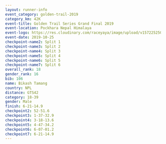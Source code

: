 ```yaml
---
layout: runner-info 
event_category: golden-trail-2019 
category_km: 42K 
event-title: Golden Trail Series Grand Final 2019 
event-location: Pockhara Nepal Himalaya 
event-logo: https://res.cloudinary.com/raceyaya/image/upload/v1572252502/logo/goldentrail-2019_k6n0ge.jpg 
event-date: 2019-10-25 
checkpoint-name2: Split 1 
checkpoint-name3: Split 2 
checkpoint-name4: Split 3 
checkpoint-name5: Split 4 
checkpoint-name6: Split 5 
checkpoint-name7: Split 6 
overall_rank: 18
gender_rank: 16
bib: 106
name: Bikash Tamang
country: NPL
distance: GTS42
category: 18-39
gender: Male
finish: 6-21-14.9
checkpoint2: 52-51.6
checkpoint3: 1-37-32.9
checkpoint4: 3-18-13.6
checkpoint5: 4-47-34.2
checkpoint6: 6-07-01.2
checkpoint7: 6-21-14.9
---
```

